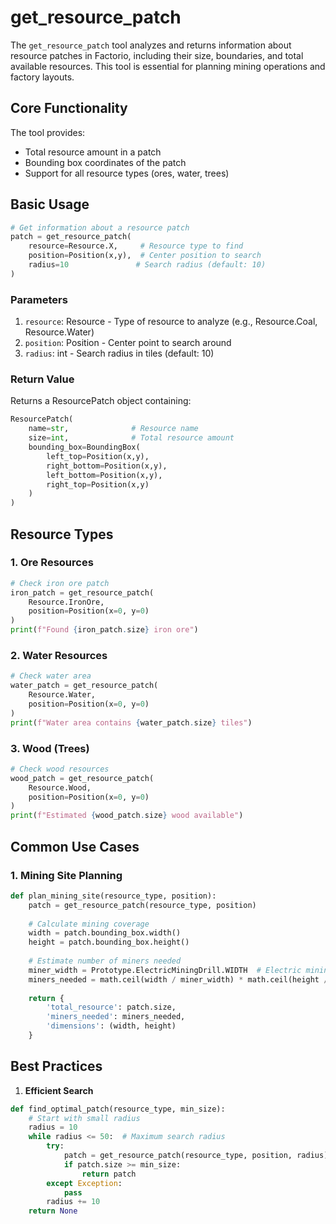 # get_resource_patch

The `get_resource_patch` tool analyzes and returns information about resource patches in Factorio, including their size, boundaries, and total available resources. This tool is essential for planning mining operations and factory layouts.

## Core Functionality

The tool provides:
- Total resource amount in a patch
- Bounding box coordinates of the patch
- Support for all resource types (ores, water, trees)

## Basic Usage

```python
# Get information about a resource patch
patch = get_resource_patch(
    resource=Resource.X,     # Resource type to find
    position=Position(x,y),  # Center position to search
    radius=10               # Search radius (default: 10)
)
```

### Parameters

1. `resource`: Resource - Type of resource to analyze (e.g., Resource.Coal, Resource.Water)
2. `position`: Position - Center point to search around
3. `radius`: int - Search radius in tiles (default: 10)

### Return Value

Returns a ResourcePatch object containing:
```python
ResourcePatch(
    name=str,              # Resource name
    size=int,              # Total resource amount
    bounding_box=BoundingBox(
        left_top=Position(x,y),
        right_bottom=Position(x,y),
        left_bottom=Position(x,y),
        right_top=Position(x,y)
    )
)
```

## Resource Types

### 1. Ore Resources
```python
# Check iron ore patch
iron_patch = get_resource_patch(
    Resource.IronOre,
    position=Position(x=0, y=0)
)
print(f"Found {iron_patch.size} iron ore")
```

### 2. Water Resources
```python
# Check water area
water_patch = get_resource_patch(
    Resource.Water,
    position=Position(x=0, y=0)
)
print(f"Water area contains {water_patch.size} tiles")
```

### 3. Wood (Trees)
```python
# Check wood resources
wood_patch = get_resource_patch(
    Resource.Wood,
    position=Position(x=0, y=0)
)
print(f"Estimated {wood_patch.size} wood available")
```

## Common Use Cases

### 1. Mining Site Planning
```python
def plan_mining_site(resource_type, position):
    patch = get_resource_patch(resource_type, position)
    
    # Calculate mining coverage
    width = patch.bounding_box.width()
    height = patch.bounding_box.height()
    
    # Estimate number of miners needed
    miner_width = Prototype.ElectricMiningDrill.WIDTH  # Electric mining drill width
    miners_needed = math.ceil(width / miner_width) * math.ceil(height / miner_width)
    
    return {
        'total_resource': patch.size,
        'miners_needed': miners_needed,
        'dimensions': (width, height)
    }
```

## Best Practices
1. **Efficient Search**
```python
def find_optimal_patch(resource_type, min_size):
    # Start with small radius
    radius = 10
    while radius <= 50:  # Maximum search radius
        try:
            patch = get_resource_patch(resource_type, position, radius)
            if patch.size >= min_size:
                return patch
        except Exception:
            pass
        radius += 10
    return None
```